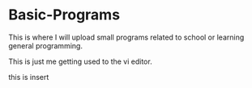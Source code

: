 # Basic-Programs
This is where I will upload small programs related to school or learning general programming.


This is just me getting used to the vi editor.

this is insert
